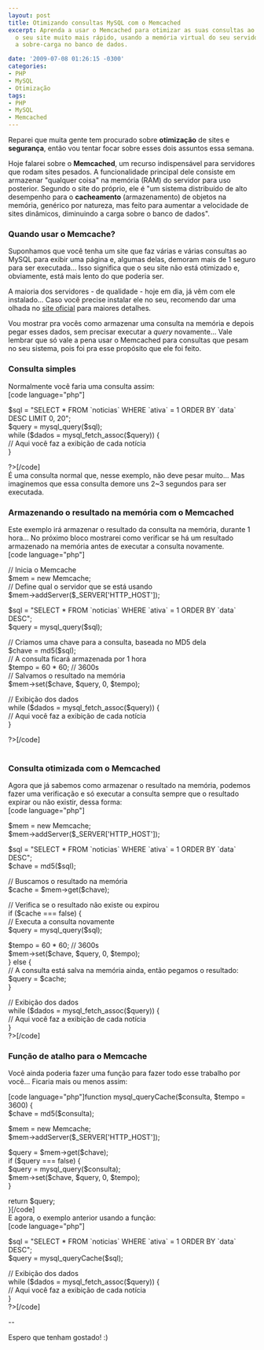 ```yaml
---
layout: post
title: Otimizando consultas MySQL com o Memcached
excerpt: Aprenda a usar o Memcached para otimizar as suas consultas ao MySQL e deixar
  o seu site muito mais rápido, usando a memória virtual do seu servidor para reduzir
  a sobre-carga no banco de dados.

date: '2009-07-08 01:26:15 -0300'
categories:
- PHP
- MySQL
- Otimização
tags:
- PHP
- MySQL
- Memcached
---
```

<p>Reparei que muita gente tem procurado sobre <strong>otimização</strong> de sites e <strong>segurança</strong>, então vou tentar focar sobre esses dois assuntos essa semana.</p>
<p>Hoje falarei sobre o <strong>Memcached</strong>, um recurso indispensável para servidores que rodam sites pesados. A funcionalidade principal dele consiste em armazenar "qualquer coisa" na memória (RAM) do servidor para uso posterior. Segundo o site do próprio, ele é "um sistema distribuído de alto desempenho para o <strong>cacheamento</strong> (armazenamento) de objetos na memória, genérico por natureza, mas feito para aumentar a velocidade de sites dinâmicos, diminuindo a carga sobre o banco de dados".</p>
<h3>Quando usar o Memcache?</h3>
<p>Suponhamos que você tenha um site que faz várias e várias consultas ao MySQL para exibir uma página e, algumas delas, demoram mais de 1 seguro para ser executada... Isso significa que o seu site não está otimizado e, obviamente, está mais lento do que poderia ser.</p>
<p>A maioria dos servidores - de qualidade - hoje em dia, já vêm com ele instalado... Caso você precise instalar ele no seu, recomendo dar uma olhada no <a href="http://www.danga.com/memcached/" target="_blank">site oficial</a> para maiores detalhes.</p>
<p>Vou mostrar pra vocês como armazenar uma consulta na memória e depois pegar esses dados, sem precisar executar a <em>query</em> novamente... Vale lembrar que só vale a pena usar o Memcached para consultas que pesam no seu sistema, pois foi pra esse propósito que ele foi feito.</p>
<h3>Consulta simples</h3>
<p>Normalmente você faria uma consulta assim:<br />
[code language="php"]<?php</p>
<p>$sql = "SELECT * FROM `noticias` WHERE `ativa` = 1 ORDER BY `data` DESC LIMIT 0, 20";<br />
$query = mysql_query($sql);<br />
while ($dados = mysql_fetch_assoc($query)) {<br />
	// Aqui você faz a exibição de cada notícia<br />
}</p>
<p>?>[/code]<br />
É uma consulta normal que, nesse exemplo, não deve pesar muito... Mas imaginemos que essa consulta demore uns 2~3 segundos para ser executada.</p>
<h3>Armazenando o resultado na memória com o Memcached</h3>
<p>Este exemplo irá armazenar o resultado da consulta na memória, durante 1 hora... No próximo bloco mostrarei como verificar se há um resultado armazenado na memória antes de executar a consulta novamente.<br />
[code language="php"]<?php</p>
<p>// Inicia o Memcache<br />
$mem = new Memcache;<br />
// Define qual o servidor que se está usando<br />
$mem->addServer($_SERVER['HTTP_HOST']);</p>
<p>$sql = "SELECT * FROM `noticias` WHERE `ativa` = 1 ORDER BY `data` DESC";<br />
$query = mysql_query($sql);</p>
<p>// Criamos uma chave para a consulta, baseada no MD5 dela<br />
$chave = md5($sql);<br />
// A consulta ficará armazenada por 1 hora<br />
$tempo = 60 * 60; // 3600s<br />
// Salvamos o resultado na memória<br />
$mem->set($chave, $query, 0, $tempo);</p>
<p>// Exibição dos dados<br />
while ($dados = mysql_fetch_assoc($query)) {<br />
	// Aqui você faz a exibição de cada notícia<br />
}</p>
<p>?>[/code]<br />
<br />
<h3>Consulta otimizada com o Memcached</h3>
<p>Agora que já sabemos como armazenar o resultado na memória, podemos fazer uma verificação e só executar a consulta sempre que o resultado expirar ou não existir, dessa forma:<br />
[code language="php"]<?php</p>
<p>$mem = new Memcache;<br />
$mem->addServer($_SERVER['HTTP_HOST']);</p>
<p>$sql = "SELECT * FROM `noticias` WHERE `ativa` = 1 ORDER BY `data` DESC";<br />
$chave = md5($sql);</p>
<p>// Buscamos o resultado na memória<br />
$cache = $mem->get($chave);</p>
<p>// Verifica se o resultado não existe ou expirou<br />
if ($cache === false) {<br />
	// Executa a consulta novamente<br />
	$query = mysql_query($sql);</p>
<p>	$tempo = 60 * 60; // 3600s<br />
	$mem->set($chave, $query, 0, $tempo);<br />
} else {<br />
	// A consulta está salva na memória ainda, então pegamos o resultado:<br />
	$query = $cache;<br />
}</p>
<p>// Exibição dos dados<br />
while ($dados = mysql_fetch_assoc($query)) {<br />
	// Aqui você faz a exibição de cada notícia<br />
}<br />
?>[/code]</p>
<p>
<h3>Função de atalho para o Memcache</h3>
<p>Você ainda poderia fazer uma função para fazer todo esse trabalho por você... Ficaria mais ou menos assim:</p>
<p>[code language="php"]function mysql_queryCache($consulta, $tempo = 3600) {<br />
	$chave = md5($consulta);</p>
<p>	$mem = new Memcache;<br />
	$mem->addServer($_SERVER['HTTP_HOST']);</p>
<p>	$query = $mem->get($chave);<br />
	if ($query === false) {<br />
		$query = mysql_query($consulta);<br />
		$mem->set($chave, $query, 0, $tempo);<br />
	}</p>
<p>	return $query;<br />
}[/code]<br />
E agora, o exemplo anterior usando a função:<br />
[code language="php"]<?php</p>
<p>$sql = "SELECT * FROM `noticias` WHERE `ativa` = 1 ORDER BY `data` DESC";<br />
$query = mysql_queryCache($sql);</p>
<p>// Exibição dos dados<br />
while ($dados = mysql_fetch_assoc($query)) {<br />
	// Aqui você faz a exibição de cada notícia<br />
}<br />
?>[/code]</p>
<p>--</p>
<p>Espero que tenham gostado! :)</p>

